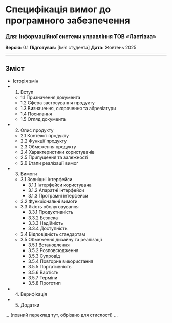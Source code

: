 # Специфікація вимог до програмного забезпечення
### Для: Інформаційної системи управління ТОВ «Ластівка»
**Версія:** 0.1
**Підготував:** [Ім’я студента]
**Дата:** Жовтень 2025

---

## Зміст
- Історія змін
- 1. Вступ
  - 1.1 Призначення документа
  - 1.2 Сфера застосування продукту
  - 1.3 Визначення, скорочення та абревіатури
  - 1.4 Посилання
  - 1.5 Огляд документа
- 2. Опис продукту
  - 2.1 Контекст продукту
  - 2.2 Функції продукту
  - 2.3 Обмеження продукту
  - 2.4 Характеристики користувачів
  - 2.5 Припущення та залежності
  - 2.6 Етапи реалізації вимог
- 3. Вимоги
  - 3.1 Зовнішні інтерфейси
    - 3.1.1 Інтерфейси користувача
    - 3.1.2 Апаратні інтерфейси
    - 3.1.3 Програмні інтерфейси
  - 3.2 Функціональні вимоги
  - 3.3 Якість обслуговування
    - 3.3.1 Продуктивність
    - 3.3.2 Безпека
    - 3.3.3 Надійність
    - 3.3.4 Доступність
  - 3.4 Відповідність стандартам
  - 3.5 Обмеження дизайну та реалізації
    - 3.5.1 Встановлення
    - 3.5.2 Розповсюдження
    - 3.5.3 Супровід
    - 3.5.4 Повторне використання
    - 3.5.5 Портативність
    - 3.5.6 Вартість
    - 3.5.7 Терміни
    - 3.5.8 Прототип
- 4. Верифікація
- 5. Додатки

... (повний переклад тут, обрізано для стислості) ...
